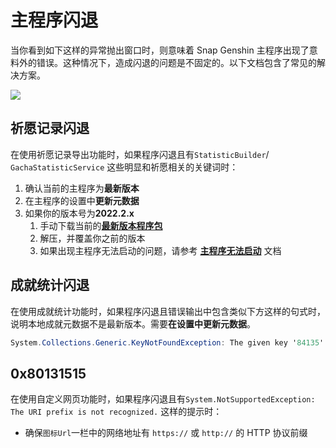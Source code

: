 # 主程序闪退

当你看到如下这样的异常抛出窗口时，则意味着 Snap Genshin 主程序出现了意料外的错误。这种情况下，造成闪退的问题是不固定的。以下文档包含了常见的解决方案。

![](https://image.snapgenshin.com/imgs/2022/05/31/c7d171b4c20671e1.png)

## 祈愿记录闪退

在使用祈愿记录导出功能时，如果程序闪退且有`StatisticBuilder`/ `GachaStatisticService` 这些明显和祈愿相关的关键词时：

1. 确认当前的主程序为**最新版本**
2. 在主程序的设置中**更新元数据**
3. 如果你的版本号为**2022.2.x**
   1. 手动下载当前的[**最新版本程序包**](https://resource.snapgenshin.com/Publish.zip)
   2. 解压，并覆盖你之前的版本
   3. 如果出现主程序无法启动的问题，请参考 [**主程序无法启动**](https://www.snapgenshin.com/documents/FAQ/failed-load.html) 文档

## 成就统计闪退

在使用成就统计功能时，如果程序闪退且错误输出中包含类似下方这样的句式时，说明本地成就元数据不是最新版本。需要**在设置中更新元数据**。

```c#
System.Collections.Generic.KeyNotFoundException: The given key '84135' was not present in the dictionary.
```

## 0x80131515

在使用自定义网页功能时，如果程序闪退且有`System.NotSupportedException: The URI prefix is not recognized.` 这样的提示时：

- 确保`图标Url`一栏中的网络地址有 `https://` 或 `http://` 的 HTTP 协议前缀



